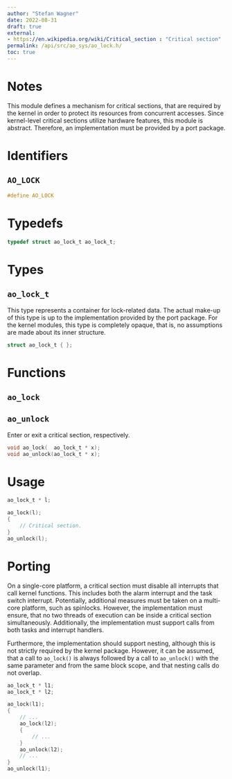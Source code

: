```yaml
---
author: "Stefan Wagner"
date: 2022-08-31
draft: true
external:
- https://en.wikipedia.org/wiki/Critical_section : "Critical section"
permalink: /api/src/ao_sys/ao_lock.h/
toc: true
---
```


# Notes

This module defines a mechanism for critical sections, that are required by the kernel in order to protect its resources from concurrent accesses. Since kernel-level critical sections utilize hardware features, this module is abstract. Therefore, an implementation must be provided by a port package.

# Identifiers

## `AO_LOCK`

```c
#define AO_LOCK
```

# Typedefs

```c
typedef struct ao_lock_t ao_lock_t;
```

# Types

## `ao_lock_t`

This type represents a container for lock-related data. The actual make-up of this type is up to the implementation provided by the port package. For the kernel modules, this type is completely opaque, that is, no assumptions are made about its inner structure.

```c
struct ao_lock_t { };
```

# Functions

## `ao_lock`
## `ao_unlock`

Enter or exit a critical section, respectively.

```c
void ao_lock(  ao_lock_t * x);
void ao_unlock(ao_lock_t * x);
```

# Usage

```c
ao_lock_t * l;
```

```c
ao_lock(l);
{
    // Critical section.
}
ao_unlock(l);
```

# Porting

On a single-core platform, a critical section must disable all interrupts that call kernel functions. This includes both the alarm interrupt and the task switch interrupt. Potentially, additional measures must be taken on a multi-core platform, such as spinlocks. However, the implementation must ensure, that no two threads of execution can be inside a critical section simultaneously. Additionally, the implementation must support calls from both tasks and interrupt handlers.

Furthermore, the implementation should support nesting, although this is not strictly required by the kernel package. However, it can be assumed, that a call to `ao_lock()` is always followed by a call to `ao_unlock()` with the same parameter and from the same block scope, and that nesting calls do not overlap.

```c
ao_lock_t * l1;
ao_lock_t * l2;
```

```c
ao_lock(l1);
{
    // ...
    ao_lock(l2);
    {
        // ...
    }
    ao_unlock(l2);
    // ...
}
ao_unlock(l1);
```
